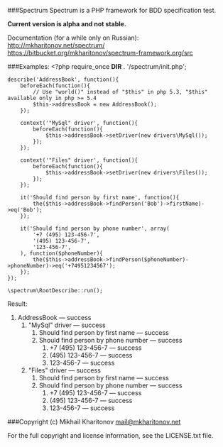 ###Spectrum
Spectrum is a PHP framework for BDD specification test.

**Current version is alpha and not stable.**

Documentation (for a while only on Russian):
http://mkharitonov.net/spectrum/
https://bitbucket.org/mkharitonov/spectrum-framework.org/src

###Examples:
	<?php
	require_once __DIR__ . '/spectrum/init.php';

	describe('AddressBook', function(){
		beforeEach(function(){
			// Use "world()" instead of "$this" in php 5.3, "$this" available only in php >= 5.4
			$this->addressBook = new AddressBook();
		});

		context('"MySql" driver', function(){
			beforeEach(function(){
				$this->addressBook->setDriver(new drivers\MySql());
			});
		});

		context('"Files" driver', function(){
			beforeEach(function(){
				$this->addressBook->setDriver(new drivers\Files());
			});
		});

		it('Should find person by first name', function(){
			the($this->addressBook->findPerson('Bob')->firstName)->eq('Bob');
		});

		it('Should find person by phone number', array(
			'+7 (495) 123-456-7',
			'(495) 123-456-7',
			'123-456-7',
		), function($phoneNumber){
			the($this->addressBook->findPerson($phoneNumber)->phoneNumber)->eq('+74951234567');
		});
	});

	\spectrum\RootDescribe::run();

Result:

1. AddressBook — success
	1. "MySql" driver — success
		1. Should find person by first name — success
		2. Should find person by phone number — success
			1. +7 (495) 123-456-7 — success
			2. (495) 123-456-7 — success
			3. 123-456-7 — success
	2. "Files" driver — success
		1. Should find person by first name — success
		2. Should find person by phone number — success
			1. +7 (495) 123-456-7 — success
			2. (495) 123-456-7 — success
			3. 123-456-7 — success

###Copyright
(c) Mikhail Kharitonov <mail@mkharitonov.net>

For the full copyright and license information, see the LICENSE.txt file.